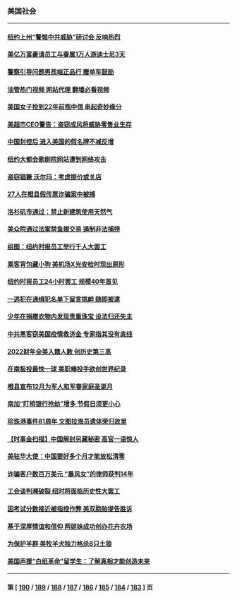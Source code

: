 ### 美国社会
---
#### [纽约上州“警惕中共威胁”研讨会 反响热烈](../../pages/ncid1078160/n13881755.md?12100845) 
#### [美亿万富豪请员工与眷属1万人游迪士尼3天](../../pages/ncid1078160/n13881745.md?12100845) 
#### [警察引导问题男孩端正品行 赠单车鼓励](../../pages/ncid1078160/n13881442.md?12100845) 
#### [油管热门视频 网站代理 翻墙必看视频](http://138.2.39.72:81/youtube.html?epic-marker?12100845)
#### [美国女子捡到22年前瓶中信 串起奇妙缘分](../../pages/ncid1078160/n13881494.md?12100845) 
#### [美超市CEO警告：盗窃成风将威胁零售业生存](../../pages/ncid1078160/n13881306.md?12100845) 
#### [中国封控后 进入美国的假名牌不减反增](../../pages/ncid1078160/n13881427.md?12100845) 
#### [纽约大都会歌剧院网站遭到网络攻击](../../pages/ncid1078160/n13881407.md?12100845) 
#### [盗窃猖獗 沃尔玛：考虑提价或关店](../../pages/ncid1078160/n13881247.md?12100845) 
#### [27人在橙县假传票诈骗案中被捕](../../pages/ncid1078160/n13881240.md?12100845) 
#### [洛杉矶市通过：禁止新建筑使用天然气](../../pages/ncid1078160/n13881189.md?12100845) 
#### [美众院通过法案禁鱼翅交易 遏制非法捕捞](../../pages/ncid1078160/n13881161.md?12100845) 
#### [组图：纽约时报员工举行千人大罢工](../../pages/ncid1078160/n13881099.md?12100845) 
#### [乘客背包藏小狗 美机场X光安检时现出原形](../../pages/ncid1078160/n13880783.md?12100845) 
#### [纽约时报员工24小时罢工 规模40年首见](../../pages/ncid1078160/n13881008.md?12100845) 
#### [一逃犯在通缉犯名单下留言挑衅 随即被逮](../../pages/ncid1078160/n13880763.md?12100845) 
#### [少年在捐赠衣物内发现贵重珠宝 设法归还失主](../../pages/ncid1078160/n13880661.md?12100845) 
#### [中共黑客窃美国疫情救济金 专家指其没有底线](../../pages/ncid1078160/n13880656.md?12100845) 
#### [2022财年全美入籍人数 创历史第三高](../../pages/ncid1078160/n13880629.md?12100845) 
#### [在南极投最快一球 美职棒投手欲创世界纪录](../../pages/ncid1078160/n13880591.md?12100845) 
#### [橙县宣布12月为军人和军眷家庭圣诞月](../../pages/ncid1078160/n13880600.md?12100845) 
#### [南加“盯梢银行抢劫”增多 节假日须更小心](../../pages/ncid1078160/n13880487.md?12100845) 
#### [珍珠港事件81周年 文图拉海员遗体荣归故里](../../pages/ncid1078160/n13880435.md?12100845) 
#### [【时事金扫描】中国解封另藏秘密 高官一语惊人](../../pages/ncid1078160/n13880420.md?12100845) 
#### [美驻华大使：中国要好多个月才能放松清零](../../pages/ncid1078160/n13880375.md?12100845) 
#### [诈骗客户数百万美元 “暴风女”的律师获判14年](../../pages/ncid1078160/n13880342.md?12100845) 
#### [工会谈判濒破裂 纽时将面临历史性大罢工](../../pages/ncid1078160/n13880269.md?12100845) 
#### [因考试分数接近被指控作弊 美双胞胎提告胜诉](../../pages/ncid1078160/n13880288.md?12100845) 
#### [基于深厚情谊和信仰 两姐妹成功创办花卉农场](../../pages/ncid1078160/n13879931.md?12100845) 
#### [为保护羊群 美牧羊犬独力格杀8只土狼](../../pages/ncid1078160/n13879825.md?12100845) 
#### [美国声援“白纸革命”留学生：了解真相才能创造未来](../../pages/ncid1078160/n13879814.md?12100845) 

---
#### 第 [ [190](./190.md?12100845) / [189](./189.md?12100845) / [188](./188.md?12100845) / [187](./187.md?12100845) / [186](./186.md?12100845) / [185](./185.md?12100845) / [184](./184.md?12100845) / [183](./183.md?12100845) ] 页

